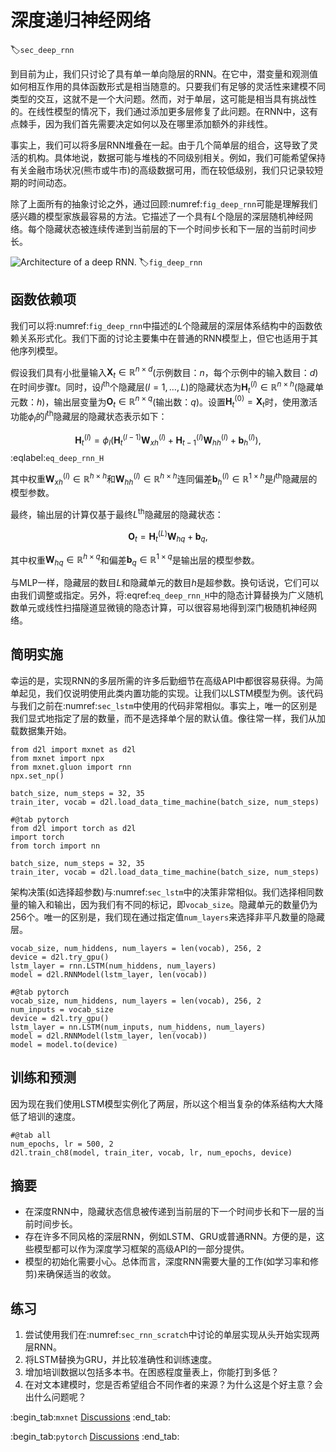 # 深度递归神经网络

:label:`sec_deep_rnn`

到目前为止，我们只讨论了具有单一单向隐层的RNN。在它中，潜变量和观测值如何相互作用的具体函数形式是相当随意的。只要我们有足够的灵活性来建模不同类型的交互，这就不是一个大问题。然而，对于单层，这可能是相当具有挑战性的。在线性模型的情况下，我们通过添加更多层修复了此问题。在RNN中，这有点棘手，因为我们首先需要决定如何以及在哪里添加额外的非线性。

事实上，我们可以将多层RNN堆叠在一起。由于几个简单层的组合，这导致了灵活的机构。具体地说，数据可能与堆栈的不同级别相关。例如，我们可能希望保持有关金融市场状况(熊市或牛市)的高级数据可用，而在较低级别，我们只记录较短期的时间动态。

除了上面所有的抽象讨论之外，通过回顾:numref:`fig_deep_rnn`可能是理解我们感兴趣的模型家族最容易的方法。它描述了一个具有$L$个隐层的深层随机神经网络。每个隐藏状态被连续传递到当前层的下一个时间步长和下一层的当前时间步长。

![Architecture of a deep RNN.](../img/deep-rnn.svg)
:label:`fig_deep_rnn`

## 函数依赖项

我们可以将:numref:`fig_deep_rnn`中描述的$L$个隐藏层的深层体系结构中的函数依赖关系形式化。我们下面的讨论主要集中在普通的RNN模型上，但它也适用于其他序列模型。

假设我们具有小批量输入$\mathbf{X}_t \in \mathbb{R}^{n \times d}$(示例数目：$n$，每个示例中的输入数目：$d$)在时间步骤$t$。同时，设$l^\mathrm{th}$个隐藏层($l=1,\ldots,L$)的隐藏状态为$\mathbf{H}_t^{(l)}  \in \mathbb{R}^{n \times h}$(隐藏单元数：$h$)，输出层变量为$\mathbf{O}_t \in \mathbb{R}^{n \times q}$(输出数：$q$)。设置$\mathbf{H}_t^{(0)} = \mathbf{X}_t$时，使用激活功能$\phi_l$的$l^\mathrm{th}$隐藏层的隐藏状态表示如下：

$$\mathbf{H}_t^{(l)} = \phi_l(\mathbf{H}_t^{(l-1)} \mathbf{W}_{xh}^{(l)} + \mathbf{H}_{t-1}^{(l)} \mathbf{W}_{hh}^{(l)}  + \mathbf{b}_h^{(l)}),$$
:eqlabel:`eq_deep_rnn_H`

其中权重$\mathbf{W}_{xh}^{(l)} \in \mathbb{R}^{h \times h}$和$\mathbf{W}_{hh}^{(l)} \in \mathbb{R}^{h \times h}$连同偏差$\mathbf{b}_h^{(l)} \in \mathbb{R}^{1 \times h}$是$l^\mathrm{th}$隐藏层的模型参数。

最终，输出层的计算仅基于最终$L^\mathrm{th}$隐藏层的隐藏状态：

$$\mathbf{O}_t = \mathbf{H}_t^{(L)} \mathbf{W}_{hq} + \mathbf{b}_q,$$

其中权重$\mathbf{W}_{hq} \in \mathbb{R}^{h \times q}$和偏差$\mathbf{b}_q \in \mathbb{R}^{1 \times q}$是输出层的模型参数。

与MLP一样，隐藏层的数目$L$和隐藏单元的数目$h$是超参数。换句话说，它们可以由我们调整或指定。另外，将:eqref:`eq_deep_rnn_H`中的隐态计算替换为广义随机数单元或线性扫描隧道显微镜的隐态计算，可以很容易地得到深门极随机神经网络。

## 简明实施

幸运的是，实现RNN的多层所需的许多后勤细节在高级API中都很容易获得。为简单起见，我们仅说明使用此类内置功能的实现。让我们以LSTM模型为例。该代码与我们之前在:numref:`sec_lstm`中使用的代码非常相似。事实上，唯一的区别是我们显式地指定了层的数量，而不是选择单个层的默认值。像往常一样，我们从加载数据集开始。

```{.python .input}
from d2l import mxnet as d2l
from mxnet import npx
from mxnet.gluon import rnn
npx.set_np()

batch_size, num_steps = 32, 35
train_iter, vocab = d2l.load_data_time_machine(batch_size, num_steps)
```

```{.python .input}
#@tab pytorch
from d2l import torch as d2l
import torch
from torch import nn

batch_size, num_steps = 32, 35
train_iter, vocab = d2l.load_data_time_machine(batch_size, num_steps)
```

架构决策(如选择超参数)与:numref:`sec_lstm`中的决策非常相似。我们选择相同数量的输入和输出，因为我们有不同的标记，即`vocab_size`。隐藏单元的数量仍为256个。唯一的区别是，我们现在通过指定值`num_layers`来选择非平凡数量的隐藏层。

```{.python .input}
vocab_size, num_hiddens, num_layers = len(vocab), 256, 2
device = d2l.try_gpu()
lstm_layer = rnn.LSTM(num_hiddens, num_layers)
model = d2l.RNNModel(lstm_layer, len(vocab))
```

```{.python .input}
#@tab pytorch
vocab_size, num_hiddens, num_layers = len(vocab), 256, 2
num_inputs = vocab_size
device = d2l.try_gpu()
lstm_layer = nn.LSTM(num_inputs, num_hiddens, num_layers)
model = d2l.RNNModel(lstm_layer, len(vocab))
model = model.to(device)
```

## 训练和预测

因为现在我们使用LSTM模型实例化了两层，所以这个相当复杂的体系结构大大降低了培训的速度。

```{.python .input}
#@tab all
num_epochs, lr = 500, 2
d2l.train_ch8(model, train_iter, vocab, lr, num_epochs, device)
```

## 摘要

* 在深度RNN中，隐藏状态信息被传递到当前层的下一个时间步长和下一层的当前时间步长。
* 存在许多不同风格的深层RNN，例如LSTM、GRU或普通RNN。方便的是，这些模型都可以作为深度学习框架的高级API的一部分提供。
* 模型的初始化需要小心。总体而言，深度RNN需要大量的工作(如学习率和修剪)来确保适当的收敛。

## 练习

1. 尝试使用我们在:numref:`sec_rnn_scratch`中讨论的单层实现从头开始实现两层RNN。
2. 将LSTM替换为GRU，并比较准确性和训练速度。
3. 增加培训数据以包括多本书。在困惑程度量表上，你能打到多低？
4. 在对文本建模时，您是否希望组合不同作者的来源？为什么这是个好主意？会出什么问题呢？

:begin_tab:`mxnet`
[Discussions](https://discuss.d2l.ai/t/340)
:end_tab:

:begin_tab:`pytorch`
[Discussions](https://discuss.d2l.ai/t/1058)
:end_tab:
